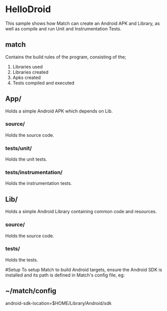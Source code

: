 HelloDroid
==========

This sample shows how Match can create an Android APK and Library, as well as compile and run Unit and Instrumentation Tests.

## match
Contains the build rules of the program, consisting of the;
1. Libraries used
2. Libraries created
3. Apks created
4. Tests compiled and executed

## App/
Holds a simple Android APK which depends on Lib.

### source/
Holds the source code.

### tests/unit/
Holds the unit tests.

### tests/instrumentation/
Holds the instrumentation tests.

## Lib/
Holds a simple Android Library containing common code and resources.

### source/
Holds the source code.

### tests/
Holds the tests.

#Setup
To setup Match to build Android targets, ensure the Android SDK is installed and its path is defined in Match's config file, eg:

## ~/match/config
android-sdk-location=$HOME/Library/Android/sdk